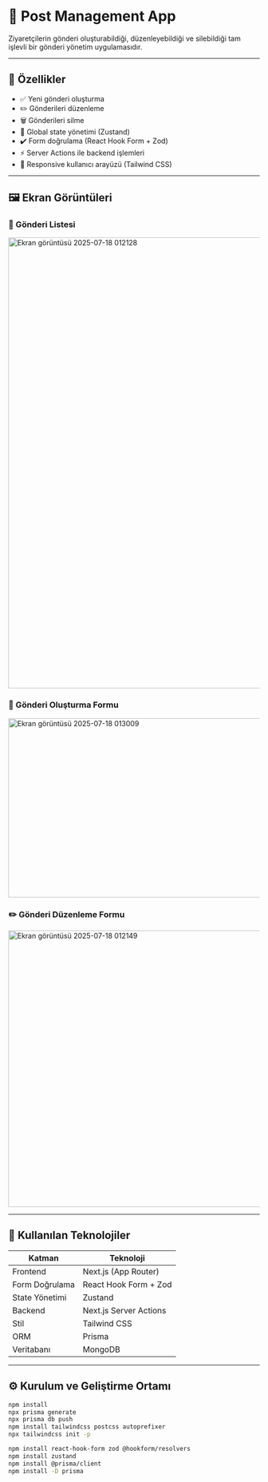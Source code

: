 # 📝 Post Management App

Ziyaretçilerin gönderi oluşturabildiği, düzenleyebildiği ve silebildiği tam işlevli bir gönderi yönetim uygulamasıdır.

---

## 🚀 Özellikler

- ✅ Yeni gönderi oluşturma
- ✏️ Gönderileri düzenleme
- 🗑️ Gönderileri silme
- 🧠 Global state yönetimi (Zustand)
- ✔️ Form doğrulama (React Hook Form + Zod)
- ⚡ Server Actions ile backend işlemleri
- 🌈 Responsive kullanıcı arayüzü (Tailwind CSS)

---

## 🖼️ Ekran Görüntüleri

### 📄 Gönderi Listesi

<img width="1892" height="903" alt="Ekran görüntüsü 2025-07-18 012128" src="https://github.com/user-attachments/assets/73154484-e2ea-49a6-a77b-9654eea79330" />


### 🎯 Gönderi Oluşturma Formu

<img width="1135" height="359" alt="Ekran görüntüsü 2025-07-18 013009" src="https://github.com/user-attachments/assets/bc9c3610-d621-49a6-a018-e70f624577d7" />


### ✏️ Gönderi Düzenleme Formu

<img width="995" height="554" alt="Ekran görüntüsü 2025-07-18 012149" src="https://github.com/user-attachments/assets/cbdbeb83-4112-4ef8-9a09-4b3d226f436e" />

---

## 🧰 Kullanılan Teknolojiler

| Katman          | Teknoloji                     |
|----------------|-------------------------------|
| Frontend       | Next.js (App Router)          |
| Form Doğrulama | React Hook Form + Zod         |
| State Yönetimi | Zustand                       |
| Backend        | Next.js Server Actions        |
| Stil           | Tailwind CSS                  |
| ORM            | Prisma                        |
| Veritabanı     | MongoDB                       |

---

## ⚙️ Kurulum ve Geliştirme Ortamı

``` bash
npm install
npx prisma generate
npx prisma db push
npm install tailwindcss postcss autoprefixer
npx tailwindcss init -p

npm install react-hook-form zod @hookform/resolvers
npm install zustand
npm install @prisma/client
npm install -D prisma
```
